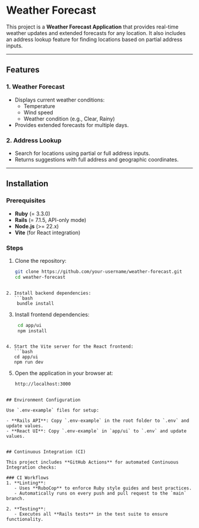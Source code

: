 # Weather Forecast

This project is a **Weather Forecast Application** that provides real-time weather updates and extended forecasts for any location. It also includes an address lookup feature for finding locations based on partial address inputs.

---

## Features

### 1. **Weather Forecast**
- Displays current weather conditions:
  - Temperature
  - Wind speed
  - Weather condition (e.g., Clear, Rainy)
- Provides extended forecasts for multiple days.

### 2. **Address Lookup**
- Search for locations using partial or full address inputs.
- Returns suggestions with full address and geographic coordinates.

---

## Installation

### Prerequisites
- **Ruby** (= 3.3.0)
- **Rails** (= 7.1.5, API-only mode)
- **Node.js** (>= 22.x)
- **Vite** (for React integration)

### Steps
1. Clone the repository:
   ```bash
   git clone https://github.com/your-username/weather-forecast.git
   cd weather-forecast
```

2. Install backend dependencies:
   ```bash
	bundle install
```

3. Install frontend dependencies:
   ```bash
	cd app/ui
	npm install
```

4. Start the Vite server for the React frontend:
   ```bash
   cd app/ui
   npm run dev
```

5. Open the application in your browser at:
   ```bash
   http://localhost:3000
```

## Environment Configuration

Use `.env-example` files for setup:

- **Rails API**: Copy `.env-example` in the root folder to `.env` and update values.
- **React UI**: Copy `.env-example` in `app/ui` to `.env` and update values.


## Continuous Integration (CI)

This project includes **GitHub Actions** for automated Continuous Integration checks:

### CI Workflows
1. **Linting**:
   - Uses **RuboCop** to enforce Ruby style guides and best practices.
   - Automatically runs on every push and pull request to the `main` branch.

2. **Testing**:
   - Executes all **Rails tests** in the test suite to ensure functionality.
